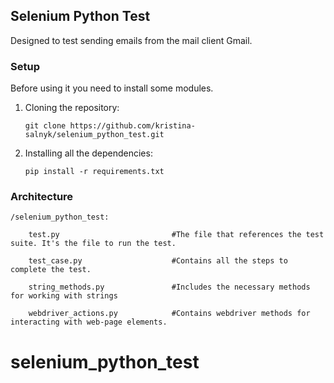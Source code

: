 ## Selenium Python Test

Designed to test sending emails from the mail client Gmail.

### Setup

Before using it you need to install some modules.

 1. Cloning the repository:

    ```shell
    git clone https://github.com/kristina-salnyk/selenium_python_test.git
    ```

2. Installing all the dependencies:

    ```shell
    pip install -r requirements.txt
    ```

### Architecture

    /selenium_python_test:

        test.py                         #The file that references the test suite. It's the file to run the test.

        test_case.py                    #Сontains all the steps to complete the test.

        string_methods.py               #Includes the necessary methods for working with strings

        webdriver_actions.py            #Сontains webdriver methods for interacting with web-page elements.

        
# selenium_python_test